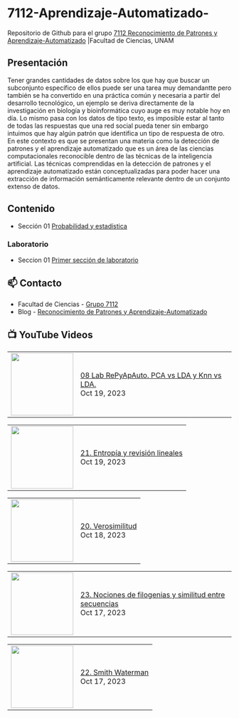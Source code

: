 # 7112-Aprendizaje-Automatizado-
Repositorio de Github para el grupo   [7112 Reconocimiento de Patrones y Aprendizaje-Automatizado](https://www.fciencias.unam.mx/docencia/horarios/presentacion/347481) |Facultad de Ciencias, UNAM

## Presentación
Tener grandes cantidades de datos sobre los que hay que buscar un subconjunto específico de ellos puede ser una tarea muy demandantte pero también se ha convertido en una práctica común y necesaria a partir del desarrollo tecnológico, un ejemplo se deriva directamente de la investigación en biología y bioinformática cuyo auge es muy notable hoy en día. Lo mismo pasa con los datos de tipo texto, es imposible estar al tanto de todas las respuestas que una red social pueda tener sin embargo intuimos que hay algún patrón que identifica un tipo de respuesta de otro. En este contexto es que se presentan una materia como la detección de patrones y el aprendizaje automatizado que es un área de las ciencias computacionales reconocible dentro de las técnicas de la inteligencia artificial. Las técnicas comprendidas en la detección de patrones y el aprendizaje automatizado están conceptualizadas para poder hacer una extracción de información semánticamente relevante dentro de un conjunto extenso de datos.

## Contenido
- Sección 01  [Probabilidad y estadística](https://github.com/7122-Aprendizaje-Automatizado/7112-Aprendizaje-Automatizado-/tree/main/Secci%C3%B3n%2001%20Probabilidad%20y%20Estadistica)

### Laboratorio
- Seccion 01  [Primer sección de laboratorio](https://github.com/7122-Aprendizaje-Automatizado/7112-Aprendizaje-Automatizado-/tree/main/Secci%C3%B3n01-Laboratorio)


## 📫 Contacto
- Facultad de Ciencias - [Grupo 7112](https://www.fciencias.unam.mx/docencia/horarios/presentacion/347481)
- Blog - [Reconocimiento de Patrones y Aprendizaje-Automatizado](https://sites.google.com/view/patronesciencias/inicio)

##  📺 	YouTube Videos
<!-- BLOG-POST-LIST:START --><table><tr><td><a href="https://www.youtube.com/watch?v=-dSZwsYXlBo"><img width="140px" src="https://i.ytimg.com/vi/-dSZwsYXlBo/mqdefault.jpg"></a></td>
<td><a href="https://www.youtube.com/watch?v=-dSZwsYXlBo">08 Lab RePyApAuto. PCA vs LDA y Knn vs LDA.</a><br/>Oct 19, 2023</td></tr></table>
<table><tr><td><a href="https://www.youtube.com/watch?v=kpRvg95nbqY"><img width="140px" src="https://i.ytimg.com/vi/kpRvg95nbqY/mqdefault.jpg"></a></td>
<td><a href="https://www.youtube.com/watch?v=kpRvg95nbqY">21. Entropía y revisión lineales</a><br/>Oct 19, 2023</td></tr></table>
<table><tr><td><a href="https://www.youtube.com/watch?v=EUtt4NIksT0"><img width="140px" src="https://i.ytimg.com/vi/EUtt4NIksT0/mqdefault.jpg"></a></td>
<td><a href="https://www.youtube.com/watch?v=EUtt4NIksT0">20. Verosimilitud</a><br/>Oct 18, 2023</td></tr></table>
<table><tr><td><a href="https://www.youtube.com/watch?v=AB0Hxx0-6TI"><img width="140px" src="https://i.ytimg.com/vi/AB0Hxx0-6TI/mqdefault.jpg"></a></td>
<td><a href="https://www.youtube.com/watch?v=AB0Hxx0-6TI">23. Nociones de filogenias y similitud entre secuencias</a><br/>Oct 17, 2023</td></tr></table>
<table><tr><td><a href="https://www.youtube.com/watch?v=LfyaH6iaT8M"><img width="140px" src="https://i.ytimg.com/vi/LfyaH6iaT8M/mqdefault.jpg"></a></td>
<td><a href="https://www.youtube.com/watch?v=LfyaH6iaT8M">22. Smith Waterman</a><br/>Oct 17, 2023</td></tr></table>
<!-- BLOG-POST-LIST:END -->
